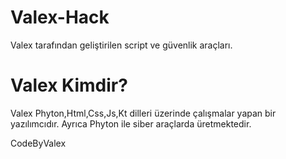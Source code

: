 # Valex-Hack
Valex tarafından geliştirilen script ve güvenlik araçları.


# Valex Kimdir?
Valex Phyton,Html,Css,Js,Kt dilleri üzerinde çalışmalar yapan bir yazılımcıdır.
Ayrıca Phyton ile siber araçlarda üretmektedir.

CodeByValex
